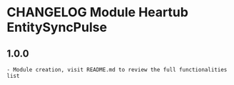 # CHANGELOG Module Heartub EntitySyncPulse

## 1.0.0
    - Module creation, visit README.md to review the full functionalities list
